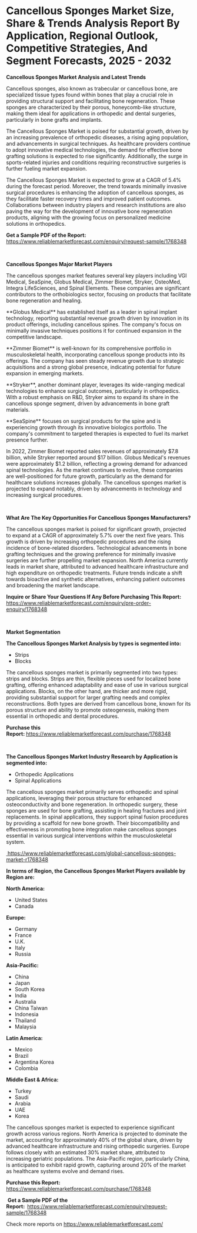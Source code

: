 <p><h1>Cancellous Sponges Market Size, Share & Trends Analysis Report By Application, Regional Outlook, Competitive Strategies, And Segment Forecasts, 2025 - 2032</h1></p><p><strong>Cancellous Sponges Market Analysis and Latest Trends</strong></p>
<p><p>Cancellous sponges, also known as trabecular or cancellous bone, are specialized tissue types found within bones that play a crucial role in providing structural support and facilitating bone regeneration. These sponges are characterized by their porous, honeycomb-like structure, making them ideal for applications in orthopedic and dental surgeries, particularly in bone grafts and implants.</p><p>The Cancellous Sponges Market is poised for substantial growth, driven by an increasing prevalence of orthopedic diseases, a rising aging population, and advancements in surgical techniques. As healthcare providers continue to adopt innovative medical technologies, the demand for effective bone grafting solutions is expected to rise significantly. Additionally, the surge in sports-related injuries and conditions requiring reconstructive surgeries is further fueling market expansion.</p><p>The Cancellous Sponges Market is expected to grow at a CAGR of 5.4% during the forecast period. Moreover, the trend towards minimally invasive surgical procedures is enhancing the adoption of cancellous sponges, as they facilitate faster recovery times and improved patient outcomes. Collaborations between industry players and research institutions are also paving the way for the development of innovative bone regeneration products, aligning with the growing focus on personalized medicine solutions in orthopedics.</p></p>
<p><strong>Get a Sample PDF of the Report:&nbsp;</strong> <a href="https://www.reliablemarketforecast.com/enquiry/request-sample/1768348?utm_campaign=2299&utm_medium=2&utm_source=Github&utm_content=ia&utm_term=05032025&utm_id=cancellous-sponges">https://www.reliablemarketforecast.com/enquiry/request-sample/1768348</a></p>
<p>&nbsp;</p>
<p><strong>Cancellous Sponges Major Market Players</strong></p>
<p><p>The cancellous sponges market features several key players including VGI Medical, SeaSpine, Globus Medical, Zimmer Biomet, Stryker, OsteoMed, Integra LifeSciences, and Spinal Elements. These companies are significant contributors to the orthobiologics sector, focusing on products that facilitate bone regeneration and healing.</p><p>**Globus Medical** has established itself as a leader in spinal implant technology, reporting substantial revenue growth driven by innovation in its product offerings, including cancellous spines. The company's focus on minimally invasive techniques positions it for continued expansion in the competitive landscape.</p><p>**Zimmer Biomet** is well-known for its comprehensive portfolio in musculoskeletal health, incorporating cancellous sponge products into its offerings. The company has seen steady revenue growth due to strategic acquisitions and a strong global presence, indicating potential for future expansion in emerging markets.</p><p>**Stryker**, another dominant player, leverages its wide-ranging medical technologies to enhance surgical outcomes, particularly in orthopedics. With a robust emphasis on R&D, Stryker aims to expand its share in the cancellous sponge segment, driven by advancements in bone graft materials.</p><p>**SeaSpine** focuses on surgical products for the spine and is experiencing growth through its innovative biologics portfolio. The company's commitment to targeted therapies is expected to fuel its market presence further.</p><p>In 2022, Zimmer Biomet reported sales revenues of approximately $7.8 billion, while Stryker reported around $17 billion. Globus Medical's revenues were approximately $1.2 billion, reflecting a growing demand for advanced spinal technologies. As the market continues to evolve, these companies are well-positioned for future growth, particularly as the demand for healthcare solutions increases globally. The cancellous sponges market is projected to expand notably, driven by advancements in technology and increasing surgical procedures.</p></p>
<p>&nbsp;</p>
<p><strong>What Are The Key Opportunities For Cancellous Sponges Manufacturers?</strong></p>
<p><p>The cancellous sponges market is poised for significant growth, projected to expand at a CAGR of approximately 5.7% over the next five years. This growth is driven by increasing orthopedic procedures and the rising incidence of bone-related disorders. Technological advancements in bone grafting techniques and the growing preference for minimally invasive surgeries are further propelling market expansion. North America currently leads in market share, attributed to advanced healthcare infrastructure and high expenditure on orthopedic treatments. Future trends indicate a shift towards bioactive and synthetic alternatives, enhancing patient outcomes and broadening the market landscape.</p></p>
<p><strong>Inquire or Share Your Questions If Any Before Purchasing This Report:</strong> <a href="https://www.reliablemarketforecast.com/enquiry/pre-order-enquiry/1768348?utm_campaign=2299&utm_medium=2&utm_source=Github&utm_content=ia&utm_term=05032025&utm_id=cancellous-sponges">https://www.reliablemarketforecast.com/enquiry/pre-order-enquiry/1768348</a></p>
<p>&nbsp;</p>
<p><strong>Market Segmentation</strong></p>
<p><strong>The Cancellous Sponges Market Analysis by types is segmented into:</strong></p>
<p><ul><li>Strips</li><li>Blocks</li></ul></p>
<p><p>The cancellous sponges market is primarily segmented into two types: strips and blocks. Strips are thin, flexible pieces used for localized bone grafting, offering enhanced adaptability and ease of use in various surgical applications. Blocks, on the other hand, are thicker and more rigid, providing substantial support for larger grafting needs and complex reconstructions. Both types are derived from cancellous bone, known for its porous structure and ability to promote osteogenesis, making them essential in orthopedic and dental procedures.</p></p>
<p><strong>Purchase this Report:&nbsp;</strong><a href="https://www.reliablemarketforecast.com/purchase/1768348?utm_campaign=2299&utm_medium=2&utm_source=Github&utm_content=ia&utm_term=05032025&utm_id=cancellous-sponges">https://www.reliablemarketforecast.com/purchase/1768348</a></p>
<p>&nbsp;</p>
<p><strong>The Cancellous Sponges Market Industry Research by Application is segmented into:</strong></p>
<p><ul><li>Orthopedic Applications</li><li>Spinal Applications</li></ul></p>
<p><p>The cancellous sponges market primarily serves orthopedic and spinal applications, leveraging their porous structure for enhanced osteoconductivity and bone regeneration. In orthopedic surgery, these sponges are used for bone grafting, assisting in healing fractures and joint replacements. In spinal applications, they support spinal fusion procedures by providing a scaffold for new bone growth. Their biocompatibility and effectiveness in promoting bone integration make cancellous sponges essential in various surgical interventions within the musculoskeletal system.</p></p>
<p><a href="https://www.reliablemarketforecast.com/global-cancellous-sponges-market-r1768348?utm_campaign=2299&utm_medium=2&utm_source=Github&utm_content=ia&utm_term=05032025&utm_id=cancellous-sponges">&nbsp;https://www.reliablemarketforecast.com/global-cancellous-sponges-market-r1768348</a></p>
<p><strong>In terms of Region, the Cancellous Sponges Market Players available by Region are:</strong></p>
<p>
    <p> <strong> North America: </strong>
        <ul>
            <li>United States</li>
            <li>Canada</li>
        </ul>
        </p> 
    <p> <strong> Europe: </strong>
        <ul>
            <li>Germany</li>
            <li>France</li>
            <li>U.K.</li>
            <li>Italy</li>
            <li>Russia</li>
        </ul>
        </p> 
    <p> <strong> Asia-Pacific: </strong>
        <ul>
            <li>China</li>
            <li>Japan</li>
            <li>South Korea</li>
            <li>India</li>
            <li>Australia</li>
            <li>China Taiwan</li>
            <li>Indonesia</li>
            <li>Thailand</li>
            <li>Malaysia</li>
        </ul>
        </p> 
    <p> <strong> Latin America: </strong>
        <ul>
            <li>Mexico</li>
            <li>Brazil</li>
            <li>Argentina Korea</li>
            <li>Colombia</li>
        </ul>
        </p> 
    <p> <strong> Middle East & Africa: </strong>
        <ul>
            <li>Turkey</li>
            <li>Saudi</li>
            <li>Arabia</li>
            <li>UAE</li>
            <li>Korea</li>
        </ul>
    </p>
    </p>
<p><p>The cancellous sponges market is expected to experience significant growth across various regions. North America is projected to dominate the market, accounting for approximately 40% of the global share, driven by advanced healthcare infrastructure and rising orthopedic surgeries. Europe follows closely with an estimated 30% market share, attributed to increasing geriatric populations. The Asia-Pacific region, particularly China, is anticipated to exhibit rapid growth, capturing around 20% of the market as healthcare systems evolve and demand rises.</p></p>
<p><strong>Purchase this Report: </strong><a href="https://www.reliablemarketforecast.com/purchase/1768348?utm_campaign=2299&utm_medium=2&utm_source=Github&utm_content=ia&utm_term=05032025&utm_id=cancellous-sponges">https://www.reliablemarketforecast.com/purchase/1768348</a></p>
<p>&nbsp;<strong>Get a Sample PDF of the Report:&nbsp;&nbsp;</strong><a href="https://www.reliablemarketforecast.com/enquiry/request-sample/1768348?utm_campaign=2299&utm_medium=2&utm_source=Github&utm_content=ia&utm_term=05032025&utm_id=cancellous-sponges">https://www.reliablemarketforecast.com/enquiry/request-sample/1768348</a></p>
<p><strong></strong></p>
<p>Check more reports on <a href="https://www.reliablemarketforecast.com/?utm_campaign=2299&utm_medium=2&utm_source=Github&utm_content=ia&utm_term=05032025&utm_id=cancellous-sponges">https://www.reliablemarketforecast.com/</a></p>